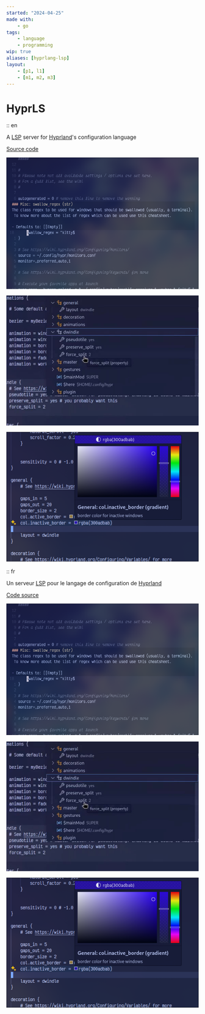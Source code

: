 ```yaml
---
started: "2024-04-25"
made with:
    - go
tags:
    - language
    - programming
wip: true
aliases: [hyprlang-lsp]
layout:
    - [p1, l1]
    - [m1, m2, m3]
---
```


# HyprLS

:: en

A [LSP](https://en.wikipedia.org/wiki/Language_Server_Protocol) server for [Hyprland](https://hyprland.org)'s configuration language

[Source code](https://github.com/ewen-lbh/hyprlang-lsp.git)

![](../demo-hover.png)

![](../demo-symbols.png)

![](../demo-colors.png)


:: fr

Un serveur [LSP](https://en.wikipedia.org/wiki/Language_Server_Protocol) pour le langage de configuration de [Hyprland](https://hyprland.org)

[Code source](https://github.com/ewen-lbh/hyprlang-lsp.git)

![](../demo-hover.png)

![](../demo-symbols.png)

![](../demo-colors.png)
